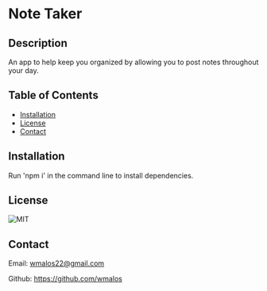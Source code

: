 # Note Taker

## Description
An app to help keep you organized by allowing you to post notes throughout your day.

## Table of Contents
- [Installation](#installation)
- [License](#license)
- [Contact](#contact)

## Installation
Run 'npm i' in the command line to install dependencies.

## License
![MIT](https://img.shields.io/badge/license-MIT-brightgreen)

## Contact
Email: wmalos22@gmail.com

Github: https://github.com/wmalos